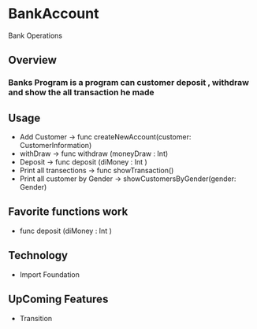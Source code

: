 # BankAccount
Bank Operations

## Overview
### Banks Program is a program can customer deposit , withdraw and show the all transaction he made

## Usage 
  
- Add Customer -> func createNewAccount(customer: CustomerInformation) 
- withDraw -> func withdraw (moneyDraw : Int)
- Deposit  -> func deposit (diMoney : Int )
- Print all transections -> func showTransaction()
- Print all customer by Gender -> showCustomersByGender(gender: Gender) 

## Favorite functions work
- func deposit (diMoney : Int )

## Technology
- Import Foundation

## UpComing Features
- Transition 
